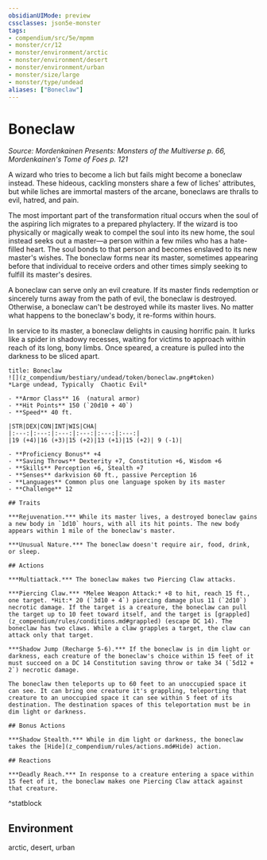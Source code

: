 ```yaml
---
obsidianUIMode: preview
cssclasses: json5e-monster
tags:
- compendium/src/5e/mpmm
- monster/cr/12
- monster/environment/arctic
- monster/environment/desert
- monster/environment/urban
- monster/size/large
- monster/type/undead
aliases: ["Boneclaw"]
---
```

# Boneclaw
*Source: Mordenkainen Presents: Monsters of the Multiverse p. 66, Mordenkainen's Tome of Foes p. 121*  

A wizard who tries to become a lich but fails might become a boneclaw instead. These hideous, cackling monsters share a few of liches' attributes, but while liches are immortal masters of the arcane, boneclaws are thralls to evil, hatred, and pain.

The most important part of the transformation ritual occurs when the soul of the aspiring lich migrates to a prepared phylactery. If the wizard is too physically or magically weak to compel the soul into its new home, the soul instead seeks out a master—a person within a few miles who has a hate-filled heart. The soul bonds to that person and becomes enslaved to its new master's wishes. The boneclaw forms near its master, sometimes appearing before that individual to receive orders and other times simply seeking to fulfill its master's desires.

A boneclaw can serve only an evil creature. If its master finds redemption or sincerely turns away from the path of evil, the boneclaw is destroyed. Otherwise, a boneclaw can't be destroyed while its master lives. No matter what happens to the boneclaw's body, it re-forms within hours.

In service to its master, a boneclaw delights in causing horrific pain. It lurks like a spider in shadowy recesses, waiting for victims to approach within reach of its long, bony limbs. Once speared, a creature is pulled into the darkness to be sliced apart.

```ad-statblock
title: Boneclaw
![](z_compendium/bestiary/undead/token/boneclaw.png#token)
*Large undead, Typically  Chaotic Evil*

- **Armor Class** 16  (natural armor)
- **Hit Points** 150 (`20d10 + 40`)
- **Speed** 40 ft.

|STR|DEX|CON|INT|WIS|CHA|
|:---:|:---:|:---:|:---:|:---:|:---:|
|19 (+4)|16 (+3)|15 (+2)|13 (+1)|15 (+2)| 9 (-1)|

- **Proficiency Bonus** +4
- **Saving Throws** Dexterity +7, Constitution +6, Wisdom +6
- **Skills** Perception +6, Stealth +7
- **Senses** darkvision 60 ft., passive Perception 16
- **Languages** Common plus one language spoken by its master
- **Challenge** 12

## Traits

***Rejuvenation.*** While its master lives, a destroyed boneclaw gains a new body in `1d10` hours, with all its hit points. The new body appears within 1 mile of the boneclaw's master.

***Unusual Nature.*** The boneclaw doesn't require air, food, drink, or sleep.

## Actions

***Multiattack.*** The boneclaw makes two Piercing Claw attacks.

***Piercing Claw.*** *Melee Weapon Attack:* +8 to hit, reach 15 ft., one target. *Hit:* 20 (`3d10 + 4`) piercing damage plus 11 (`2d10`) necrotic damage. If the target is a creature, the boneclaw can pull the target up to 10 feet toward itself, and the target is [grappled](z_compendium/rules/conditions.md#grappled) (escape DC 14). The boneclaw has two claws. While a claw grapples a target, the claw can attack only that target.

***Shadow Jump (Recharge 5-6).*** If the boneclaw is in dim light or darkness, each creature of the boneclaw's choice within 15 feet of it must succeed on a DC 14 Constitution saving throw or take 34 (`5d12 + 2`) necrotic damage.

The boneclaw then teleports up to 60 feet to an unoccupied space it can see. It can bring one creature it's grappling, teleporting that creature to an unoccupied space it can see within 5 feet of its destination. The destination spaces of this teleportation must be in dim light or darkness.

## Bonus Actions

***Shadow Stealth.*** While in dim light or darkness, the boneclaw takes the [Hide](z_compendium/rules/actions.md#Hide) action.

## Reactions

***Deadly Reach.*** In response to a creature entering a space within 15 feet of it, the boneclaw makes one Piercing Claw attack against that creature.
```
^statblock

## Environment

arctic, desert, urban
